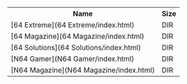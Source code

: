 <table>
<tr><th>Name</th><th>Size</th></tr>
<tr><td>
[64 Extreme](64 Extreme/index.html)
</td><td>DIR</td></tr>
<tr><td>
[64 Magazine](64 Magazine/index.html)
</td><td>DIR</td></tr>
<tr><td>
[64 Solutions](64 Solutions/index.html)
</td><td>DIR</td></tr>
<tr><td>
[N64 Gamer](N64 Gamer/index.html)
</td><td>DIR</td></tr>
<tr><td>
[N64 Magazine](N64 Magazine/index.html)
</td><td>DIR</td></tr>
</table>
